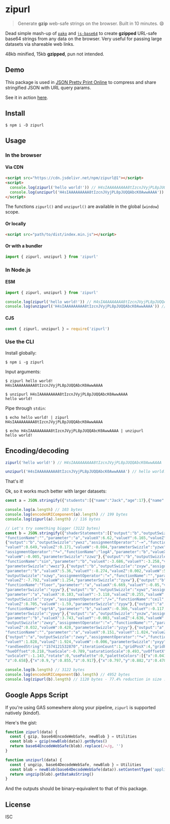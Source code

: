 # zipurl

> Generate **gzip** web-safe strings on the browser. Built in 10 minutes. :smile:

Dead simple mash-up of [`pako`](https://github.com/nodeca/pako) and
[`js-base64`](https://github.com/dankogai/js-base64) to create **gzipped** URL-safe base64 strings
from any data on the browser. Very useful for passing large datasets via shareable web links.

48kb minified, 15kb **gzipped**, pun not intended.

## Demo

This package is used in [JSON Pretty Print Online](https://zerodevx.github.io/json-pretty-print/) to
compress and share stringified JSON with URL query params.

See it in action
[here](https://zerodevx.github.io/json-pretty-print/H4sIAAAAAAAAA6WZa3OkNhaG_4q2Kx82tQ0RAgTyp3E8no2T8WTW4ySVSlJbAkS3dmjocLHdSeW_79EFEAm245pylbsbJKHb--g9h59-3_xXFpuzDcUJozwso5SWNA9wmgZRHkTxZruRdSEeNmd4u9kNpmxCkyjgmZdneeRFNM-8NI5Sj1LMy4KHnGaZqted5728E5uzvh3EdpPxitc5_Nx8RraUpH7KoNRR5v3Qqqv7vj-effHFseK52DdV4cv-i5A8hARK8R2UCKPtRpzERVM1LZTP2ua-hns1P6jqb5u25uhD1XB1cSeg16pUKQ68EnAlbw5HXp_g0vtvb26vLs7hGtyTFVypVN1OVX11bNpe5tyH4qp3-6ZWjf8rQP9kQfQ5ijDzSExS1aeiaEXXwd0gTNB5DU-_aIa236LLSv7G72RViS16J-7RtXiQebNFDCeBqpg1Qw_VLntUqLEIxGt5QAe-gyZ4JX8dOOpk3aNj28hCwJeDVAVkgY68lRzmC4kB6iKhLvNCHmUnc1nvfHR-EL17BZXDDmog6KhAvw4SFaIT7QBtwo_ORzfi2Iq9nizZo3yojnzslOmPak61qR_VlCW0ypFsB1WgqSqoNFQVP-QNkrX_c_uzmvxW7GTXi1ao3UJwQD0cezi8xelZwM5IjDz4hjGUrHgv-6GAKYZ95MdhRFgAV5t6Zy-n2E9SypLtpuc7mOufoHGnx2r51fPV-sJ8D2rNTLf0ApllPzRFo66rSdz8st2UrYTqqrHfN2pD42kP3fJM9nuO3lTNqdj8sTX3A2ePQcsc_bCXvZhuk_k27G-uBo6-hFWrxGnzBzxu1wrRw1JAga9EVcE-cLbqP9CPzYD2_E4ghoa6FbxAB1gs2PCdD50u-V0D4xRv2kGqPcOPx8o8eqnbUsQhJVRkIoMfhM-6DSbd4iwq85CGHitBvFFaxh7PktBLcpwVBWUlI3Sh25JX3VK44TaKQl9v_5cIN3hKuN-rxmHGlrpdUe3b85ur764d2d6pmpnQqq1AGcNhTbYRUbKlXphG4VK2QYzOqwxaayuBbhpebNHXPB8OGd-i94No-wbdaOEGmFJHuLB-4oDuhNr9Wq_yCLs_l4UslLK0dvW2tIJy7mkdgpzMbkWCT4L00YVRH-jS_BvVJrp-_v4g2hz2YC-bGlXQoRZaMc_SCu3UQ0ZK-Ojq2MF9PvRiKrwQsmp61K8uAI8dRyTk0IF0FHbGIp3u57ktYDkxDsXt2cQpMwFNnnORc6j7rungNChGLFl1ol4cALwTrGBifXRt8CIezGw4k2gaNaN2WcfdoWm5--hSXZtQqf4pmNmhLYYOGIYr_Yg12xdTBaZJL_fjhAuIFwDhEjilzjBbIxzxw4jFLF7wzWOhj1lC0xlwdv6hrpkVteG1ntVawqeGmerWdO1Jpn3dnNBXvG1hgvqmXoHaRcUlDP49X2Xam0oc1Nz-AEJrH-HZrGAHZwH-FJ4JkRSchykTJC5YUsw8IxPP0iQJA3ArXl7m2IsIEV6WBcKjQVJkWclFUMZP-5Bwi1kAB8wLcRYvcVYNwrUh96I9gRM4HNV0P0m08w-3391cLY2Iqp2byq-OcJgMIKQVqqUk-BzFYEZCHAcLqjE4X2_Vfh7dyFV7L2tjRL4WbSdOyogYFFqevR49geCTBZjNx_RFqWBx-moPMerfQNGKB-yJoiAwzb2ZN3UnwN1YDFqlgkbVL03NkT1W2_aXvjW6EvMAU7qYlOuWFKN4rfpHldeWPSPo_spSBV2LKgOMCZoaALXkQJQP5tEOdsZOw4WpnbGmZm83Uwv6rC_pEfroW0srO7p67IkAEj0CG4KVnQqCWxyfEXKGozXYJIHPohCWeUkbAoc3wYxGM26MN1JeDz7H0et9CouV9wJ24AidWm9o09WnoQNztKsE7GF03tagoTUvJXi-R98D1mFvrZmpUw33L4a6hrb2_PCol3L19mL-ZLyGvxUAFSxWrkrwkqZFYIyRAVA4AYgLWiaYCi8ME-pFRUo8xsrQi7IijWOcJVHCnwZQsCU49knyQgDhJwAEHO9P6Muhrbtn4qCr15f__taBz1HVzFTFVyD4XbNmplgM2KHEIxAhLrATJzEcM3Xe5B_Rh14t0xadw5FRCGHh82PTfgT0BAl20PN-NApW10Yk9kcxa1ZHHD56a7QxBTGj2mSN9FFo_-fDURYclD25AdgG1mPorQ4mplhKFT6HMSg6d8StpWurdnImyzvjufoJOeBTLAgeMwnMwwlM3G2AQbRnBK-GQSn1KUtZwpbCjZnPYN6Vk14IV6oHuSBTPwd1oxi__R29Xuw5IPiCt3fqkP-LVl-fTEzzPw5eYEWrsNs-ggFom-Zj94hOnW3piJT-HY3CDuD3sJXa05pRKEJK8zCMgyRkcY5nnUaTTpOi4GVCQaJlmngRT0CnhDKP0ZBFRcmiOGHPBD5kSxPsx-STAh81K07g8w2vBfgq8XEh1L_I9OLy3e3VxaUj1I9Q8V7Ve6XYKXOxplRtEFjghTQgC6XSiKDXgrew6evRI7xp2gzOOIjLwC8UfA8LFoWpK9QrHfKbM9CcVo7KrD7Gg9ao6HthnYA61EwGAwQ9Ov658l1TDUf4ImyhSdPFZD3mYKCzjhwED2ZlClG06icqgBotB4z7MO2a4OVaZzW0qvV5bQKyh1wcewEYkhY1EzjGg1nL3XDJYkg5CD5HOiYcXIR6veN4NNjAkIxxi1NwDs-0KXkMH7GHI4-w24CcEQbcWMMHBOdRAqRJFvRIiI8jQkMnizKN2M2cjKkUPRR1Y1wjtbfsONU2fDaP8roZdhXvINoT1QpOAAk7jm54DZN73K_w5Bve78FggjxuZPMYUWb5OEBJPhkoRUR4HJepyCjPSpbOQIknoJCgEBkjuVcUGfEizAOPpRH18hzHNKZJkMbps5mUAAc-fWnokTyVSYHzV5zQ7al7JvD4oJByc3XhIGWvqvaq5qtOQaWV-VrUkVBz_IeELqOOOCHo8kGo3Nd4-l8DX2DBOlAwWIFW_tbUHLCSMhcr74AN4s9hhaWMEaL24TYYtzdsZlL7hdmljkGDdtda2g-j3BdOfySQNRmmlkqNWo9xYe-PDn6kmoWJ-8RRtKq2Ap1uCqrqjOnoFGy84LoZ0z2dPnKshhnvHEUIGzbpEY29nmg5d1TMCRbdkzEhY-GoG5whO4JtkSlyMaan2BnlE3aGeQG7xQTOOSDPGo9C4sc4SJY4CoLEJywl1OURYHj0KroFNX43mWtXw8WV6J_J5gJD4EgACrWwSCscuuZtt-dgTcC9tOv5XI6uQW-PJT4cwb3U1DwaeEQ0okVURiyL0yiJk5k_dM58lJjmBFMv41nsRRHLvbQoC09EAVdvZuAAKJ97A4OJyjx9WiJ3EXhcN01xQl_BgjX3_PQkgL68evv2-vK1w5-Dqry3dV9lsMQHUawRCCdAoAR8dPKnACSKGTqHcVRyeg8DfrbtxvcwTdvv1ZWmkopDJMap-y5mNXtpXISR9ZixNOKyjseqRccAU64AsPNaJUaACDpBMr0gMa0pOU4BjjYX8xsUAwXTOJBDSdQWnbMwk1dZxEoLxBkvMqWHDXXAkU0QWHR4Svy6PkSXWI5yfvKEFsszY60-OM9U5sdCbGKTJo6BnH7UlGge2_XRrXmgcoyKZMa4jeUmf7c8LTo5xYE--g_Uml-SaaeoH2gMn15IA9XVI8G-fHMG8Rj8Eg_UhwF-wVlAz-LVHIyXJCrbgnG0wF-sMo5RyIjrxhZcG5aZGHWawIfdJYoleis-Db9vZAv9rdEl7I6m71fodyN3uw5Oa167eWHixIQCTAsHRQ_A5nUALjXvMDB-CQN_-T_JtmU7hx4AAA/).

## Install

```
$ npm i -D zipurl
```

## Usage

### In the browser

#### Via CDN

```html
<script src="https://cdn.jsdelivr.net/npm/zipurl@1"></script>
<script>
  console.log(zipurl('hello world!')) // H4sIAAAAAAAAA8tIzcnJVyjPL8pJUQQAbcK0AwwAAAA
  console.log(unzipurl('H4sIAAAAAAAAA8tIzcnJVyjPL8pJUQQAbcK0AwwAAAA')) // hello world!
</script>
```

The functions `zipurl()` and `unzipurl()` are available in the global (`window`) scope.

#### Or locally

```html
<script src="path/to/dist/index.min.js"></script>
```

#### Or with a bundler

```js
import { zipurl, unzipurl } from 'zipurl'
```

### In Node.js

#### ESM

```js
import { zipurl, unzipurl } from 'zipurl'

console.log(zipurl('hello world!')) // H4sIAAAAAAAAA8tIzcnJVyjPL8pJUQQAbcK0AwwAAAA
console.log(unzipurl('H4sIAAAAAAAAA8tIzcnJVyjPL8pJUQQAbcK0AwwAAAA')) // hello world!
```

#### CJS

```js
const { zipurl, unzipurl } = require('zipurl')
```

### Use the CLI

Install globally:

```
$ npm i -g zipurl
```

Input arguments:

```
$ zipurl hello world!
H4sIAAAAAAAAA8tIzcnJVyjPL8pJUQQAbcK0AwwAAAA

$ unzipurl H4sIAAAAAAAAA8tIzcnJVyjPL8pJUQQAbcK0AwwAAAA
hello world!
```

Pipe through `stdin`:

```
$ echo hello world! | zipurl
H4sIAAAAAAAAA8tIzcnJVyjPL8pJUQQAbcK0AwwAAAA

$ echo H4sIAAAAAAAAA8tIzcnJVyjPL8pJUQQAbcK0AwwAAAA | unzipurl
hello world!
```

## Encoding/decoding

```js
zipurl('hello world!') // H4sIAAAAAAAAA8tIzcnJVyjPL8pJUQQAbcK0AwwAAAA

unzipurl('H4sIAAAAAAAAA8tIzcnJVyjPL8pJUQQAbcK0AwwAAAA') // hello world!
```

That's it!

Ok, so it works much better with larger datasets:

<!-- prettier-ignore -->
```js
const a = JSON.stringify({"students":[{"name":"Jack","age":17},{"name":"Jill","age":16},{"name":"Sue","age":16}],"class":"math"})

console.log(a.length) // 103 bytes
console.log(encodeURIComponent(a).length) // 199 bytes
console.log(zipurl(a).length) // 116 bytes

// Let's try something bigger (3122 bytes)
const b = JSON.stringify({"shaderStatements":[{"output":"b","outputSwizzle":"zxyw","assignmentOperator":"-=",
"functionName":"","parameter":"a","valueX":6.62,"valueY":6.165,"valueZ":-0.974,"valueW":-4.233,"parameterSwizzle":"xzyy"},
{"output":"b","outputSwizzle":"ywxz","assignmentOperator":"-=","functionName":"","parameter":"a","valueX":-4.88,
"valueY":0.649,"valueZ":0.171,"valueW":-0.084,"parameterSwizzle":"yzwx"},{"output":"a","outputSwizzle":"xzwy",
"assignmentOperator":"*=","functionName":"logA","parameter":"b","valueX":-2.368,"valueY":-7.284,"valueZ":-5.01,
"valueW":-0.005,"parameterSwizzle":"zzwz"},{"output":"b","outputSwizzle":"xwzy","assignmentOperator":"-=",
"functionName":"sin","parameter":"b","valueX":-3.686,"valueY":-3.258,"valueZ":-4.059,"valueW":-8.506,
"parameterSwizzle":"wwzz"},{"output":"b","outputSwizzle":"zxyw","assignmentOperator":"=","functionName":"ceil",
"parameter":"b","valueX":5.36,"valueY":-8.274,"valueZ":0.002,"valueW":5.429,"parameterSwizzle":"xxwy"},{"output":"a",
"outputSwizzle":"xzwy","assignmentOperator":"=","functionName":"","parameter":"b","valueX":-3.353,"valueY":-5.681,
"valueZ":-7.792,"valueW":1.254,"parameterSwizzle":"zyxw"},{"output":"b","outputSwizzle":"ywxz","assignmentOperator":"+=",
"functionName":"floor","parameter":"a","valueX":6.669,"valueY":-0.05,"valueZ":-8.629,"valueW":-2.802,
"parameterSwizzle":"xyyw"},{"output":"b","outputSwizzle":"xywz","assignmentOperator":"+=","functionName":"fract",
"parameter":"a","valueX":0.103,"valueY":-3.118,"valueZ":0.255,"valueW":6.287,"parameterSwizzle":"xyyw"},{"output":"a",
"outputSwizzle":"zxyw","assignmentOperator":"/=","functionName":"ceil","parameter":"","valueX":5.484,"valueY":-1.26,
"valueZ":8.705,"valueW":-1.59,"parameterSwizzle":"zyyw"},{"output":"a","outputSwizzle":"wyzx","assignmentOperator":"=",
"functionName":"sqrtA","parameter":"b","valueX":-0.366,"valueY":-0.117,"valueZ":0.162,"valueW":1.761,
"parameterSwizzle":"yywy"},{"output":"a","outputSwizzle":"yxzw","assignmentOperator":"*=","functionName":"atan",
"parameter":"b","valueX":3.743,"valueY":-0.003,"valueZ":4.636,"valueW":0.056,"parameterSwizzle":"wxxw"},{"output":"b",
"outputSwizzle":"zwxy","assignmentOperator":"=","functionName":"","parameter":"","valueX":6.083,"valueY":-6.322,
"valueZ":0.032,"valueW":0.428,"parameterSwizzle":"yzyy"},{"output":"a","outputSwizzle":"zxyw","assignmentOperator":"/=",
"functionName":"","parameter":"a","valueX":0.151,"valueY":1.024,"valueZ":-2.862,"valueW":3.193,"parameterSwizzle":"xzyx"},
{"output":"a","outputSwizzle":"zwxy","assignmentOperator":"*=","functionName":"","parameter":"a","valueX":-1.637,
"valueY":1.828,"valueZ":1.924,"valueW":-0.006,"parameterSwizzle":"yxyy"}],"randSeed":-1810015485,
"randSeedString":"1574121532870","iterationCount":1,"gridPosX":4,"gridPosY":0,"generation":17,"subGeneration":1,
"hueOffset":0.218,"hueScale":-0.789,"saturationScale":0.493,"uvOffsetX":-0.36,"uvOffsetY":0.559,"uvScaleX":1.02,
"uvScaleY":-1.143,"rotate":0,"usePalette":0,"paletteColors":[{"x":0.041,"y":0.01,"z":0.584},{"x":0.131,"y":0.102,
"z":0.658},{"x":0.9,"y":0.855,"z":0.917},{"x":0.797,"y":0.882,"z":0.478}],"saveListIndex":-1,"uniqueID":361315861})

console.log(b.length) // 3122 bytes
console.log(encodeURIComponent(b).length) // 4952 bytes
console.log(zipurl(b).length) // 1120 bytes - 77.4% reduction in size :)
```

## Google Apps Script

If you're using GAS somewhere along your pipeline, `zipurl` is supported natively (kindof).

Here's the gist:

<!-- prettier-ignore -->
```js
function zipurl(data) {
  const { gzip, base64EncodeWebSafe, newBlob } = Utilities
  const blob = gzip(newBlob(data)).getBytes()
  return base64EncodeWebSafe(blob).replace(/=/g, '')
}

function unzipurl(data) {
  const { ungzip, base64DecodeWebSafe, newBlob } = Utilities
  const blob = newBlob(base64DecodeWebSafe(data)).setContentType('application/x-gzip')
  return ungzip(blob).getDataAsString()
}
```

And the outputs should be binary-equivalent to that of this package.

## License

ISC
